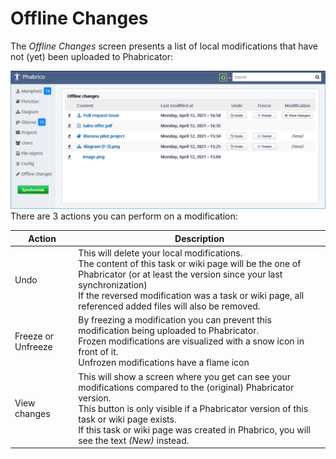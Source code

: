 # Offline Changes

The *Offline Changes* screen presents a list of local modifications that have not (yet) been uploaded to Phabricator:

![image-20210412170825258](OfflineChanges-01.png)  <br />
There are 3 actions you can perform on a modification:

| Action             | Description                                                  |
| ------------------ | ------------------------------------------------------------ |
| Undo               | This will delete your local modifications.<br />The content of this task or wiki page will be the one of Phabricator (or at least the version since your last synchronization)<br />If the reversed modification was a task or wiki page, all referenced added files will also be removed. |
| Freeze or Unfreeze | By freezing a modification you can prevent this modification being uploaded to Phabricator.<br />Frozen modifications are visualized with a snow icon in front of it.<br />Unfrozen modifications have a flame icon |
| View changes       | This will show a screen where you get can see your modifications compared to the (original) Phabricator version.<br />This button is only visible if a Phabricator version of this task or wiki page exists.<br />If this task or wiki page was created in Phabrico, you will see the text *(New)* instead. |


